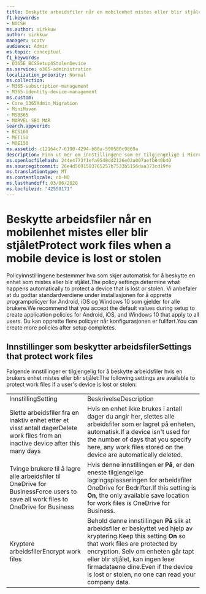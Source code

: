 ```yaml
---
title: Beskytte arbeidsfiler når en mobilenhet mistes eller blir stjålet
f1.keywords:
- NOCSH
ms.author: sirkkuw
author: sirkkuw
manager: scotv
audience: Admin
ms.topic: conceptual
f1_keywords:
- O365E_BCSSetup4StolenDevice
ms.service: o365-administration
localization_priority: Normal
ms.collection:
- M365-subscription-management
- M365-identity-device-management
ms.custom:
- Core_O365Admin_Migration
- MiniMaven
- MSB365
- MARVEL_SEO_MAR
search.appverid:
- BCS160
- MET150
- MOE150
ms.assetid: c12164c7-6190-4294-b88a-590580c9869a
description: Finn ut mer om innstillingene som er tilgjengelige i Microsoft 365 Business, for å beskytte arbeidsfiler hvis en brukers enhet går tapt eller blir stjålet.
ms.openlocfilehash: 244e4773f1efa9548dd2126e03a007aefb840b40
ms.sourcegitcommit: 26e4d5091583765257b7533b5156daa373cd19fe
ms.translationtype: MT
ms.contentlocale: nb-NO
ms.lasthandoff: 03/06/2020
ms.locfileid: "42550171"
---
```

# <a name="protect-work-files-when-a-mobile-device-is-lost-or-stolen"></a><span data-ttu-id="fe036-103">Beskytte arbeidsfiler når en mobilenhet mistes eller blir stjålet</span><span class="sxs-lookup"><span data-stu-id="fe036-103">Protect work files when a mobile device is lost or stolen</span></span>

<span data-ttu-id="fe036-104">Policyinnstillingene bestemmer hva som skjer automatisk for å beskytte en enhet som mistes eller blir stjålet.</span><span class="sxs-lookup"><span data-stu-id="fe036-104">The policy settings determine what happens automatically to protect a device that is lost or stolen.</span></span> <span data-ttu-id="fe036-105">Vi anbefaler at du godtar standardverdiene under installasjonen for å opprette programpolicyer for Android, iOS og Windows 10 som gjelder for alle brukere.</span><span class="sxs-lookup"><span data-stu-id="fe036-105">We recommend that you accept the default values during setup to create application policies for Android, iOS, and Windows 10 that apply to all users.</span></span> <span data-ttu-id="fe036-106">Du kan opprette flere policyer når konfigurasjonen er fullført.</span><span class="sxs-lookup"><span data-stu-id="fe036-106">You can create more policies after setup completes.</span></span>
  
## <a name="settings-that-protect-work-files"></a><span data-ttu-id="fe036-107">Innstillinger som beskytter arbeidsfiler</span><span class="sxs-lookup"><span data-stu-id="fe036-107">Settings that protect work files</span></span>

<span data-ttu-id="fe036-108">Følgende innstillinger er tilgjengelig for å beskytte arbeidsfiler hvis en brukers enhet mistes eller blir stjålet:</span><span class="sxs-lookup"><span data-stu-id="fe036-108">The following settings are available to protect work files if a user's device is lost or stolen:</span></span>
  
|||
|:-----|:-----|
|<span data-ttu-id="fe036-109">Innstilling</span><span class="sxs-lookup"><span data-stu-id="fe036-109">Setting</span></span>  <br/> |<span data-ttu-id="fe036-110">Beskrivelse</span><span class="sxs-lookup"><span data-stu-id="fe036-110">Description</span></span>  <br/> |
|<span data-ttu-id="fe036-111">Slette arbeidsfiler fra en inaktiv enhet etter et visst antall dager</span><span class="sxs-lookup"><span data-stu-id="fe036-111">Delete work files from an inactive device after this many days</span></span>  <br/> |<span data-ttu-id="fe036-112">Hvis en enhet ikke brukes i antall dager du angir her, slettes alle arbeidsfiler som er lagret på enheten, automatisk.</span><span class="sxs-lookup"><span data-stu-id="fe036-112">If a device isn't used for the number of days that you specify here, any work files stored on the device are automatically deleted.</span></span>  <br/> |
|<span data-ttu-id="fe036-113">Tvinge brukere til å lagre alle arbeidsfiler til OneDrive for Business</span><span class="sxs-lookup"><span data-stu-id="fe036-113">Force users to save all work files to OneDrive for Business</span></span>  <br/> |<span data-ttu-id="fe036-114">Hvis denne innstillingen er **På**, er den eneste tilgjengelige lagringsplasseringen for arbeidsfiler OneDrive for Bedrifter.</span><span class="sxs-lookup"><span data-stu-id="fe036-114">If this setting is **On**, the only available save location for work files is OneDrive for Business.</span></span>  <br/> |
|<span data-ttu-id="fe036-115">Kryptere arbeidsfiler</span><span class="sxs-lookup"><span data-stu-id="fe036-115">Encrypt work files</span></span>  <br/> |<span data-ttu-id="fe036-116">Behold denne innstillingen **På** slik at arbeidsfiler er beskyttet ved hjelp av kryptering.</span><span class="sxs-lookup"><span data-stu-id="fe036-116">Keep this setting **On** so that work files are protected by encryption.</span></span> <span data-ttu-id="fe036-117">Selv om enheten går tapt eller blir stjålet, kan ingen lese firmadataene dine.</span><span class="sxs-lookup"><span data-stu-id="fe036-117">Even if the device is lost or stolen, no one can read your company data.</span></span>  <br/> |
   

